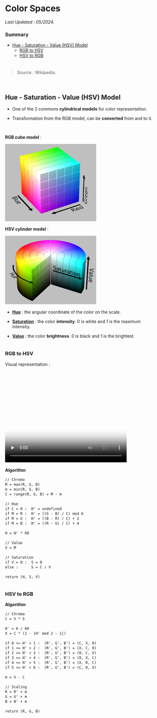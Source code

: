 # Color Spaces

*Last Updated : 05/2024.*

### Summary

- [Hue - Saturation - Value (HSV) Model](#hue---saturation---value-hsv-model)
	- [RGB to HSV](#rgb-to-hsv)
	- [HSV to RGB](#hsv-to-rgb)

#
> Source : Wikipedia.

<br>

## Hue - Saturation - Value (HSV) Model

- One of the 2 commons **cylindrical models** for color representation.

- Transformation from the RGB model, can be **converted** from and to it.

<br>

**RGB cube model** :

<img src="assets/col_rgb.png" alt="drawing" width="300"/>

<br>

**HSV cylinder model** :

<img src="assets/col_hsv.png" alt="drawing" width="300"/>

<br>

- **<u>Hue</u>** : the angular coordinate of the color on the scale.

- **<u>Saturation</u>** : the color **intensity**. 0 is white and 1 is the maximum intensity.

- **<u>Value</u>** : the color **brightness**. 0 is black and 1 is the brightest.

#
### RGB to HSV

Visual representation :

<video width="400" height="300" controls preload="none" poster="assets/col_rgb-hsv.jpg">
	<source src="assets/col_rgb-hsv.mp4" type="video/mp4">
</video>

<br>

**Algorithm**

```
// Chroma
M = max(R, G, B)
m = min(R, G, B)
C = range(R, G, B) = M - m

// Hue
if C = 0 :  H' = undefined
if M = R :  H' = ((G - B) / C) mod 6
if M = G :  H' = ((B - R) / C) + 2
if M = B :  H' = ((R - G) / C) + 4

H = H' * 60

// Value
V = M

// Saturation
if V = 0 :  S = 0
else :      S = C / V

return (H, S, V)
```
#
### HSV to RGB

**Algorithm**

```
// Chroma
C = V * S

H' = H / 60
X = C * (1 - |H' mod 2 - 1|)

if 0 <= H' < 1 :  (R', G', B') = (C, X, 0)
if 1 <= H' < 2 :  (R', G', B') = (X, C, 0)
if 2 <= H' < 3 :  (R', G', B') = (0, C, X)
if 3 <= H' < 4 :  (R', G', B') = (0, X, C)
if 4 <= H' < 5 :  (R', G', B') = (X, 0, C)
if 5 <= H' < 6 :  (R', G', B') = (C, 0, X)

m = V - C

// Scaling
R = R' + m
G = G' + m
B = B' + m

return (R, G, B)
```